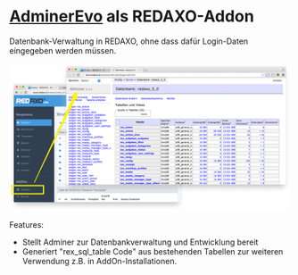 # [AdminerEvo](https://docs.adminerevo.org) als REDAXO-Addon

Datenbank-Verwaltung in REDAXO, ohne dass dafür Login-Daten eingegeben werden müssen.

![Screenshot](https://raw.githubusercontent.com/FriendsOfREDAXO/adminer/assets/adminer.png)

Features: 
- Stellt Adminer zur Datenbankverwaltung und Entwicklung bereit
- Generiert "rex_sql_table Code" aus bestehenden Tabellen zur weiteren Verwendung z.B. in AddOn-Installationen. 


